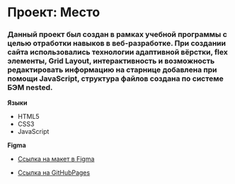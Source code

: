 # Проект: Место

### Данный проект был создан в рамках учебной программы с целью отработки навыков в веб-разработке. При создании сайта использовались технологии адаптивной вёрстки, flex элементы, Grid Layout, интерактивность и возможность редактировать информацию на старнице добавлена при помощи  JavaScript, структура файлов создана по системе БЭМ nested.

**Языки**

* HTML5
* CSS3
* JavaScript

**Figma**

* [Ссылка на макет в Figma](https://www.figma.com/file/2cn9N9jSkmxD84oJik7xL7/JavaScript.-Sprint-4?node-id=0%3A1)

* [Ссылка на GitHubPages](https://senak322.github.io/mesto/index.html)
